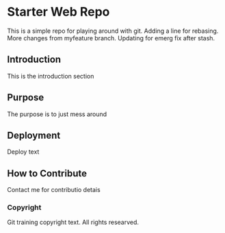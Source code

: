 # Starter Web Repo

This is a simple repo for playing around with git. Adding a line for rebasing.
More changes from myfeature branch. Updating for emerg fix after stash.

## Introduction

This is the introduction section

## Purpose

The purpose is to just mess around

## Deployment

Deploy text

## How to Contribute
Contact me for contributio detais

### Copyright
Git training copyright text. All rights researved.